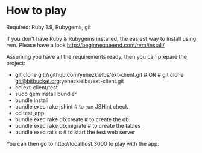 How to play
===========

Required: Ruby 1.9, Rubygems, git

If you don't have Ruby & Rubygems installed, the easiest way to install using rvm. Please have a look http://beginrescueend.com/rvm/install/

Assuming you have all the requirements ready, then you can prepare the project:

* git clone git://github.com/yehezkielbs/ext-client.git # OR # git clone git@bitbucket.org:yehezkielbs/ext-client.git
* cd ext-client/test
* sudo gem install bundler
* bundle install
* bundle exec rake jshint # to run JSHint check
* cd test_app
* bundle exec rake db:create # to create the db
* bundle exec rake db:migrate # to create the tables
* bundle exec rails s # to start the test web server

You can then go to http://localhost:3000 to play with the app.
